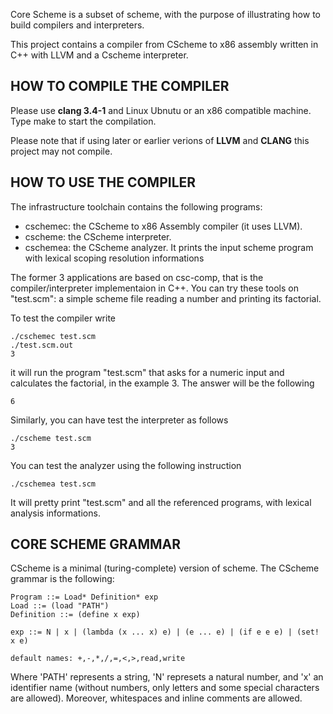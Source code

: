 Core Scheme is a subset of scheme, with the purpose of illustrating how to build compilers and interpreters.

This project contains a compiler from CScheme to x86 assembly written in C++ with LLVM and a Cscheme interpreter.

HOW TO COMPILE THE COMPILER
----------------------------

Please use **clang 3.4-1** and Linux Ubnutu or an x86 compatible machine.
Type make to start the compilation.

Please note that if using later or earlier verions of **LLVM** and **CLANG** this project may not compile.

HOW TO USE THE COMPILER
----------------------------

The infrastructure toolchain contains the following programs:

- cschemec: the CScheme to x86 Assembly compiler (it uses LLVM).
- cscheme:  the CScheme interpreter.
- cschemea: the CScheme analyzer. It prints the input scheme program with
            lexical scoping resolution informations

The former 3 applications are based on csc-comp, that is the compiler/interpreter implementaion in C++.
You can try these tools on "test.scm": a simple scheme file reading a number and printing its factorial.

To test the compiler write
```shell
./cschemec test.scm
./test.scm.out
3
```
it will run the program "test.scm" that asks for a numeric input and
calculates the factorial, in the example 3. The answer will be the following

```shell
6
```

Similarly, you can have test the interpreter as follows
```shell
./cscheme test.scm
3
```

You can test the analyzer using the following instruction

```shell
./cschemea test.scm
```
It will pretty print "test.scm" and all the referenced programs, with lexical analysis informations.

CORE SCHEME GRAMMAR
----------------------------

CScheme is a minimal (turing-complete) version of scheme.
The CScheme grammar is the following:

```bnf
Program ::= Load* Definition* exp
Load ::= (load "PATH")
Definition ::= (define x exp)

exp ::= N | x | (lambda (x ... x) e) | (e ... e) | (if e e e) | (set! x e)

default names: +,-,*,/,=,<,>,read,write
```

Where 'PATH' represents a string, 'N' represets a natural number, and 'x' an identifier name 
(without numbers, only letters and some special characters are allowed).
Moreover, whitespaces and inline comments are allowed.